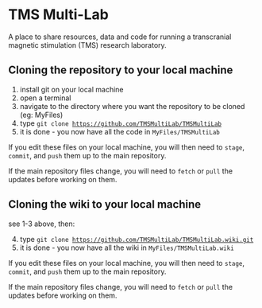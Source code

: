 # TMS Multi-Lab
A place to share resources, data and code for running a transcranial magnetic stimulation (TMS) research laboratory.



## Cloning the repository to your local machine

1. install git on your local machine
2. open a terminal
3. navigate to the directory where you want the repository to be cloned (eg: MyFiles)
4. type <code>git clone  https://github.com/TMSMultiLab/TMSMultiLab</code>
5. it is done - you now have all the code in <code>MyFiles/TMSMultiLab</code>

If you edit these files on your local machine, you will then need to <code>stage</code>, <code>commit</code>, and <code>push</code> them up to the main repository.

If the main repository files change, you will need to <code>fetch</code> or <code>pull</code> the updates before working on them.

## Cloning the wiki to your local machine
see 1-3 above, then:

4. type <code>git clone https://github.com/TMSMultiLab/TMSMultiLab.wiki.git</code>
5. it is done - you now have all the wiki in <code>MyFiles/TMSMultiLab.wiki</code>

If you edit these files on your local machine, you will then need to <code>stage</code>, <code>commit</code>, and <code>push</code> them up to the main repository.

If the main repository files change, you will need to <code>fetch</code> or <code>pull</code> the updates before working on them.
